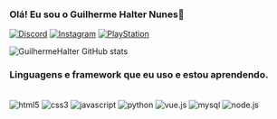 ### Olá! Eu sou o Guilherme Halter Nunes👋


[![Discord](https://img.shields.io/badge/Discord-7289DA?style=for-the-badge&logo=discord&logoColor=white)](https://discord.com/channels/Chocolatin#8625)
[![Instagram](https://img.shields.io/badge/Instagram-E4405F?style=for-the-badge&logo=instagram&logoColor=white)](https://instagram.com/guilhermehalter)
[![PlayStation](https://img.shields.io/badge/PlayStation-003791?style=for-the-badge&logo=playstation&logoColor=white)](https://id.sonyentertainmentnetwork.com/id/management_ca/?gated=true&pr_referer=cam&entry=psn_profile&cid=52977667-6541-4014-b800-d4e102a5b4eb#/p/psn_profile/list?state=cam_475351135afdfcca7dcef2ac1270cf0&cid=ddfe4b06-3f41-431a-80b3-960ec575b661&entry=psn_profile)

![GuilhermeHalter GitHub stats](https://github-readme-stats.vercel.app/api?username=GuilhermeHalter&show_icons=true&theme=tokyonight)

### Linguagens e framework que eu uso e estou aprendendo.

<div style="display: inline_block"><br/>
    <img align="center" alt="html5" src="https://img.shields.io/badge/HTML5-E34F26?style=for-the-badge&logo=html5&logoColor=white" />
    <img align="center" alt="css3" src="https://img.shields.io/badge/CSS3-1572B6?style=for-the-badge&logo=css3&logoColor=white" />
    <img align="center" alt="javascript" src="https://img.shields.io/badge/JavaScript-F7DF1E?style=for-the-badge&logo=javascript&logoColor=black" />
    <img align="center" alt="python" src="https://img.shields.io/badge/Python-3776AB?style=for-the-badge&logo=python&logoColor=white" />
    <img align="center" alt="vue.js" src="https://img.shields.io/badge/Vue.js-35495E?style=for-the-badge&logo=vue.js&logoColor=4FC08D" /> 
    <img align="center" alt="mysql" src="https://img.shields.io/badge/MySQL-00000F?style=for-the-badge&logo=mysql&logoColor=white" />
    <img align="center" alt="node.js" src="https://img.shields.io/badge/Node.js-43853D?style=for-the-badge&logo=node.js&logoColor=white" />
</div>

